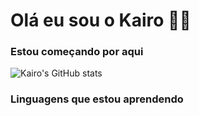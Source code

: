 # Olá eu sou o Kairo 👋😉
### Estou começando por aqui

![Kairo's GitHub stats](https://github-readme-stats.vercel.app/api?username=kairo-dev&show_icons=true&theme=dark)

### Linguagens que estou aprendendo
<div style="display: inline_block"><br/>
<img align="center" alt="" src="https://img.shields.io/badge/Python-3776AB?style=for-the-badge&logo=python&logoColor=white" />
<img align="center" alt="" src="https://img.shields.io/badge/C%2B%2B-00599C?style=for-the-badge&logo=c%2B%2B&logoColor=white" />
<img align="center" alt="" src="https://img.shields.io/badge/Lua-2C2D72?style=for-the-badge&logo=lua&logoColor=white" />
</div>
